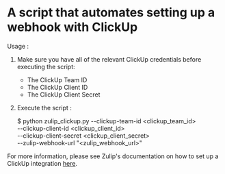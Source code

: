 # A script that automates setting up a webhook with ClickUp

Usage :

1. Make sure you have all of the relevant ClickUp credentials before
   executing the script:
    - The ClickUp Team ID
    - The ClickUp Client ID
    - The ClickUp Client Secret

2. Execute the script :

    $ python zulip_clickup.py --clickup-team-id <clickup_team_id> \
                             --clickup-client-id <clickup_client_id> \
                             --clickup-client-secret <clickup_client_secret> \
                             --zulip-webhook-url "<zulip_webhook_url>"

For more information, please see Zulip's documentation on how to set up
a ClickUp integration [here](https://zulip.com/integrations/doc/clickup).
